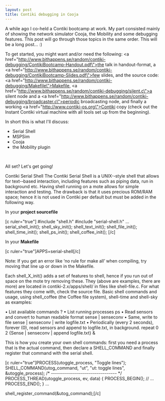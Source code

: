 ```yaml
---
layout: post
title: Contiki debugging in Cooja
---
```


A while ago I co-held a Contiki bootcamp at work. My part consisted mainly of showing the network simulator Cooja, the Mobility and some debugging features. This post will go through those topics in the same order. This will be a long post... :)

To get started, you might want and/or need the following:
<a href=\"http://www.bithappens.se/random/contiki-debugging/ContikiBootcamp-Handout.pdf\">the talk in handout-format</a>, a <a href=\"http://www.bithappens.se/random/contiki-debugging/ContikiBootcamp-Slides.pdf\">few slides</a>, and the source code: <a href=\"http://www.bithappens.se/random/contiki-debugging/Makefile\">Makefile</a>, <a href=\"http://www.bithappens.se/random/contiki-debugging/silent.c\">a silent node</a> and a <a href=\"http://www.bithappens.se/random/contiki-debugging/broadcaster.c\">periodic broadcasting node</a>, and finally a working <a href=\"http://www.contiki-os.org\">Contiki copy</a> (check out the Instant Contiki virtual machine with all tools set up from the beginning).

In short this is what I\'ll discuss:
<ul>
	<li>Serial Shell</li>
	<li>MSPSim</li>
	<li>Cooja</li>
	<li>the Mobility plugin</li>
</ul>
&nbsp;

All set? Let\'s get going!
<!--more-->
Contiki Serial Shell
The Contiki Serial Shell is a UNIX-­‐style shell that allows for text-­‐based interaction, including features such as piping data, run in background etc. Having shell running on a mote allows for simple interaction and testing. The drawback is that it uses precious ROM/RAM space; hence it is not used in Contiki per default but must be added in the following way.

In your <strong>project sourcefile</strong>

[c ruler=\"true\"]  #include &quot;shell.h&quot;
  #include &quot;serial-shell.h&quot;
  ...
  serial_shell_init();
  shell_sky_init();
  shell_text_init();
  shell_file_init();
  shell_time_init();
  shell_ps_init();
  shell_coffee_init(); [/c]

In your <strong>Makefile</strong>

[c ruler=\"true\"]APPS=serial-shell[/c]

Note: If you get an error like ‘no rule for make all’ when compiling, try moving that line up or down in the Makefile.

Each shell_X_init() adds a set of features to shell, hence if you run out of space on the mote try removing these. They (above are examples, there are more) are located in contiki-2.x/apps/shell/ in files like shell-file.c. For what features they come with, check the source file.
Basic shell commands and usage, using shell_coffee (the Coffee file system), shell-time and shell-sky as examples:

• List available commands ?
• List running processes ps
• Read sensors and convert to human readable format sense | senseconv
• Same, write to file
sense | senseconv | write logfile.txt
• Periodically (every 2 seconds), forever (0), read sensors and append to logfile.txt, in background.
repeat 0 2 {Sense | senseconv | append logfile.txt} &amp;

This is how you create your own shell commands: first you need a process that is the actual command, then declare a SHELL_COMMAND and finally register that command with the serial shell.

[c ruler=\"true\"]PROCESS(utoggle_process, &quot;Toggle lines&quot;);
SHELL_COMMAND(utog_command, &quot;ut&quot;, &quot;ut: toggle lines&quot;, &amp;utoggle_process);
/* --------------------------------- */
PROCESS_THREAD(utoggle_process, ev, data) {
PROCESS_BEGIN();
  // ...
PROCESS_END();
}
...

shell_register_command(&amp;utog_command);[/c]